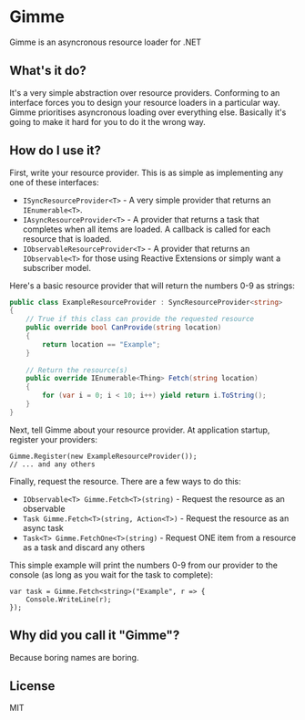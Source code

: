 # Gimme
Gimme is an asyncronous resource loader for .NET

## What's it do?
It's a very simple abstraction over resource providers. Conforming to an interface forces you to design your resource loaders in a particular way. Gimme prioritises asyncronous loading over everything else. Basically it's going to make it hard for you to do it the wrong way.

## How do I use it?
First, write your resource provider. This is as simple as implementing any one of these interfaces:

- `ISyncResourceProvider<T>` - A very simple provider that returns an `IEnumerable<T>`.
- `IAsyncResourceProvider<T>` - A provider that returns a task that completes when all items are loaded. A callback is called for each resource that is loaded.
- `IObservableResourceProvider<T>` - A provider that returns an `IObservable<T>` for those using Reactive Extensions or simply want a subscriber model.

Here's a basic resource provider that will return the numbers 0-9 as strings:

```csharp
public class ExampleResourceProvider : SyncResourceProvider<string>
{
    // True if this class can provide the requested resource
    public override bool CanProvide(string location)
    {
        return location == "Example";
    }
    
    // Return the resource(s)
    public override IEnumerable<Thing> Fetch(string location)
    {
        for (var i = 0; i < 10; i++) yield return i.ToString();
    }
}
```

Next, tell Gimme about your resource provider. At application startup, register your providers:

```
Gimme.Register(new ExampleResourceProvider());
// ... and any others
```

Finally, request the resource. There are a few ways to do this:

- `IObservable<T> Gimme.Fetch<T>(string)` - Request the resource as an observable
- `Task Gimme.Fetch<T>(string, Action<T>)` - Request the resource as an async task
- `Task<T> Gimme.FetchOne<T>(string)` - Request ONE item from a resource as a task and discard any others

This simple example will print the numbers 0-9 from our provider to the console (as long as you wait for the task to complete):
```
var task = Gimme.Fetch<string>("Example", r => {
    Console.WriteLine(r);
});
```

## Why did you call it "Gimme"?
Because boring names are boring.

## License
MIT
